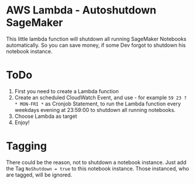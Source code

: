 # AWS Lambda - Autoshutdown SageMaker
This little lambda function will shutdown all running SageMaker Notebooks automatically. So you can save money, if some Dev forgot to shutdown his notebook instance.

# ToDo

1. First you need to create a Lambda function
2. Create an scheduled CloudWatch Event, and use - for example `59 23 ? * MON-FRI *` as Cronjob Statement, to run the Lambda function every weekdays evening at 23:59:00 to shutdown all running notebooks.
3. Choose Lambda as target
4. Enjoy!

# Tagging

There could be the reason, not to shutdown a notebook instance. Just add the Tag `NoShutdown = true` to this notebook instance. Those instanced, who are tagged, will be ignored.